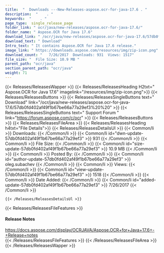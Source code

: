 ```yaml
---
title:  "  Downloads ---New-Releases-aspose.ocr-for-java-17.6 . " 
description:  "    . " 
keywords:  "    . " 
page_type:  single_release_page
folder_link: " ocr/java/new-releases/aspose.ocr-for-java-17.6/"
folder_name: " Aspose.OCR for Java 17.6"
download_link: " /ocr/java/new-releases/aspose.ocr-for-java-17.6/57db0fd402af49f1b67be66a77a29ef3"
download_text: " Download"
Intro_text: " It contains Aspose.OCR for Java 17.6 release."
image_link: " https://downloads.aspose.com/resources/img/zip-icon.png"
download_count: "   7/26/2017  Downloads: 931  Views: 1517"
file_size: "  File Size: 10.9 MB "
parent_path: "ocr/java"
section_parent_path: "ocr/java"
weight: 71 
---
```


{{< Releases/ReleasesWapper >}}
  {{< Releases/ReleasesHeading H2txt=" Aspose.OCR for Java 17.6" imagelink="/resources/img/zip-icon.png">}}
  {{< Releases/ReleasesButtons >}}
    {{< Releases/ReleasesSingleButtons text=" Download" link="/ocr/java/new-releases/aspose.ocr-for-java-17.6/57db0fd402af49f1b67be66a77a29ef3%20%20" >}}
    {{< Releases/ReleasesSingleButtons text=" Support Forum " link="https://forum.aspose.com/c/ocr" >}}
  {{< Releases/ReleasesButtons >}}
  {{< Releases/ReleasesFileArea >}}
    {{< Releases/ReleasesHeading h4txt="File Details">}}
    {{< Releases/ReleasesDetailsUl >}}
            {{< Common/li  >}} Downloads: {{< /Common/li >}} 
      {{< Common/li id="dwn-update-57db0fd402af49f1b67be66a77a29ef3" >}} 931 {{< /Common/li >}} 
      {{< Common/li  >}} File Size: {{< /Common/li >}} 
      {{< Common/li id="size-update-57db0fd402af49f1b67be66a77a29ef3" >}} 10.9 MB {{< /Common/li >}} 
      {{< Common/li  >}} Posted By: {{< /Common/li >}} 
      {{< Common/li id="author-update-57db0fd402af49f1b67be66a77a29ef3" >}} oleg.subachev {{< /Common/li >}} 
      {{< Common/li  >}} Views: {{< /Common/li >}} 
      {{< Common/li id="view-update-57db0fd402af49f1b67be66a77a29ef3" >}} 1518 {{< /Common/li >}} 
      {{< Common/li  >}} Date Added: {{< /Common/li >}} 
      {{< Common/li id="added-update-57db0fd402af49f1b67be66a77a29ef3" >}} 7/26/2017 {{< /Common/li >}} 

    {{< /Releases/ReleasesDetailsUl >}}

  {{< Releases/ReleasesFileFeatures >}}
      <h4>Release Notes</h4><div><a href="https://docs.aspose.com/display/OCRJAVA/Aspose.OCR+for+Java+17.6+-+Release+notes">https://docs.aspose.com/display/OCRJAVA/Aspose.OCR+for+Java+17.6+-+Release+notes</a></div>
  {{< /Releases/ReleasesFileFeatures >}}
 {{< /Releases/ReleasesFileArea >}}
{{< /Releases/ReleasesWapper >}}


